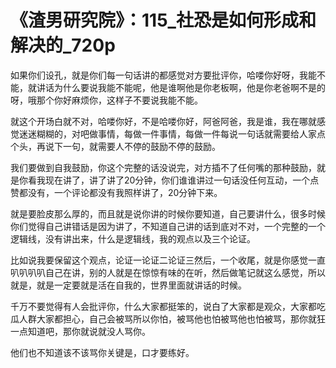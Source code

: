 # 《渣男研究院》：115_社恐是如何形成和解决的_720p

如果你们设孔，就是你们每一句话讲的都感觉对方要批评你，哈喽你好呀，我能不能，就讲话为什么要说我能不能呢，他是谁啊他是你老板啊，他是你老爸啊不是的呀，哦那个你好麻烦你，这样子不要说我能不能。

就这个开场白就不对，哈喽你好，不是哈喽你好，阿爸阿爸，我是谁，我在哪就感觉迷迷糊糊的，对吧做事情，每做一件事情，每做一件每说一句话就需要给人家点个头，再说下一句，就需要人不停的鼓励不停的鼓励。

我们要做到自我鼓励，你这个完整的话没说完，对方插不了任何嘴的那种鼓励，就是你看我现在讲了，讲了讲了20分钟，你们谁谁讲过一句话没任何互动，一个点赞都没有，一个评论都没有我照样讲了，20分钟下来。

就是要脸皮那么厚的，而且就是说你讲的时候你要知道，自己要讲什么，很多时候你们觉得自己讲错话是因为讲了，不知道自己讲的话到底对不对，一个完整的一个逻辑线，没有讲出来，什么是逻辑线，我的观点以及三个论证。

比如说我要保留这个观点，论证一论证二论证三然后，一个收尾，就是你感觉一直叭叭叭叭自己在讲，别的人就是在惊惊有味的在听，然后做笔记就这么感觉，所以就是，就是一定要就是活在自我的，世界里面就讲话的时候。

千万不要觉得有人会批评你，什么大家都挺笨的，说白了大家都是观众，大家都吃瓜人群大家都担心，自己会被骂所以你怕，被骂他也怕被骂他也怕被骂，那你就狂一点知道吧，那你就说就没人骂你。

他们也不知道该不该骂你关键是，口才要练好。